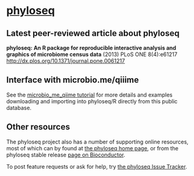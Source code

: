 <link href="http://joey711.github.com/phyloseq/markdown.css" rel="stylesheet"></link>

# [phyloseq](http://joey711.github.com/phyloseq/)

## Latest peer-reviewed article about phyloseq
**phyloseq: An R package for reproducible interactive analysis and graphics of microbiome census data** (2013) PLoS ONE 8(4):e61217
http://dx.plos.org/10.1371/journal.pone.0061217

## Interface with microbio.me/qiiime
See the [microbio_me_qiime tutorial](http://joey711.github.io/phyloseq/download-microbio.me.html) for more details and examples downloading and importing into phyloseq/R directly from this public database.

## Other resources
The phyloseq project also has a number of supporting online resources, most of which can by found at [the phyloseq home page](http://joey711.github.com/phyloseq/), or from the phyloseq stable release [page on Bioconductor](http://bioconductor.org/packages/release/bioc/html/phyloseq.html).

To post feature requests or ask for help, try [the phyloseq Issue Tracker](https://github.com/joey711/phyloseq/issues).